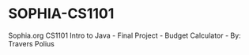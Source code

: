 # SOPHIA-CS1101
 Sophia.org CS1101 Intro to Java - Final Project - Budget Calculator - By: Travers Polius
